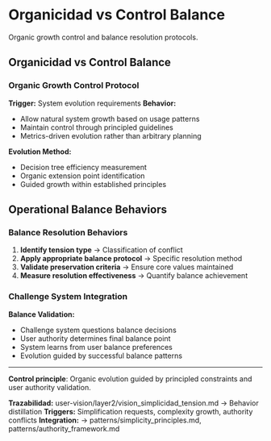 # Organicidad vs Control Balance

Organic growth control and balance resolution protocols.

## Organicidad vs Control Balance

### Organic Growth Control Protocol
**Trigger:** System evolution requirements
**Behavior:**
- Allow natural system growth based on usage patterns
- Maintain control through principled guidelines
- Metrics-driven evolution rather than arbitrary planning

**Evolution Method:**
- Decision tree efficiency measurement
- Organic extension point identification
- Guided growth within established principles

## Operational Balance Behaviors

### Balance Resolution Behaviors
1. **Identify tension type** → Classification of conflict
2. **Apply appropriate balance protocol** → Specific resolution method
3. **Validate preservation criteria** → Ensure core values maintained
4. **Measure resolution effectiveness** → Quantify balance achievement

### Challenge System Integration
**Balance Validation:**
- Challenge system questions balance decisions
- User authority determines final balance point
- System learns from user balance preferences
- Evolution guided by successful balance patterns

---

**Control principle**: Organic evolution guided by principled constraints and user authority validation.

**Trazabilidad:** user-vision/layer2/vision_simplicidad_tension.md → Behavior distillation
**Triggers:** Simplification requests, complexity growth, authority conflicts
**Integration:** → patterns/simplicity_principles.md, patterns/authority_framework.md